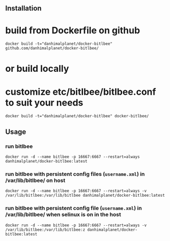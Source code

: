 ## Installation

# build from Dockerfile on github
`docker build -t="danhimalplanet/docker-bitlbee" github.com/danhimalplanet/docker-bitlbee/`

# or build locally
# customize etc/bitlbee/bitlbee.conf to suit your needs
`docker build -t="danhimalplanet/docker-bitlbee" docker-bitlbee/`

## Usage

### run bitlbee

`docker run -d --name bitlbee -p 16667:6667 --restart=always danhimalplanet/docker-bitlbee:latest`

### run bitlbee with persistent config files (`username.xml`) in /var/lib/bitlbee/ on host
 
`docker run -d --name bitlbee -p 16667:6667 --restart=always -v /var/lib/bitlbee:/var/lib/bitlbee danhimalplanet/docker-bitlbee:latest`

### run bitlbee with persistent config file (`username.xml`) in /var/lib/bitlbee/ when selinux is on in the host

`docker run -d --name bitlbee -p 16667:6667 --restart=always -v /var/lib/bitlbee:/var/lib/bitlbee:z danhimalplanet/docker-bitlbee:latest`


